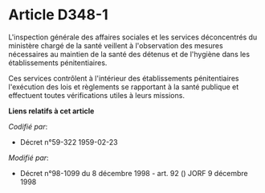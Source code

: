 # Article D348-1

L'inspection générale des affaires sociales et les services déconcentrés du ministère chargé de la santé veillent à
l'observation des mesures nécessaires au maintien de la santé des détenus et de l'hygiène dans les établissements
pénitentiaires.

Ces services contrôlent à l'intérieur des établissements pénitentiaires l'exécution des lois et règlements se rapportant à la
santé publique et effectuent toutes vérifications utiles à leurs missions.

**Liens relatifs à cet article**

_Codifié par_:

  - Décret n°59-322 1959-02-23

_Modifié par_:

  - Décret n°98-1099 du 8 décembre 1998 - art. 92 () JORF 9 décembre 1998
